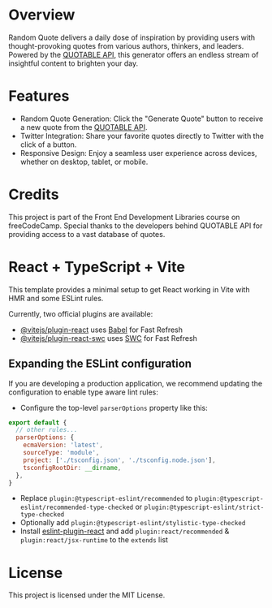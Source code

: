 # Overview
Random Quote delivers a daily dose of inspiration by providing users with thought-provoking quotes from various authors, thinkers, and leaders. Powered by the <a href="https://github.com/lukePeavey/quotable" target="_blank">QUOTABLE API</a>, this generator offers an endless stream of insightful content to brighten your day.

# Features
- Random Quote Generation: Click the "Generate Quote" button to receive a new quote from the <a href="https://github.com/lukePeavey/quotable" target="_blank">QUOTABLE API</a>.
- Twitter Integration: Share your favorite quotes directly to Twitter with the click of a button.
- Responsive Design: Enjoy a seamless user experience across devices, whether on desktop, tablet, or mobile.

# Credits
This project is part of the Front End Development Libraries course on freeCodeCamp.
Special thanks to the developers behind QUOTABLE API for providing access to a vast database of quotes.

# React + TypeScript + Vite

This template provides a minimal setup to get React working in Vite with HMR and some ESLint rules.

Currently, two official plugins are available:

- [@vitejs/plugin-react](https://github.com/vitejs/vite-plugin-react/blob/main/packages/plugin-react/README.md) uses [Babel](https://babeljs.io/) for Fast Refresh
- [@vitejs/plugin-react-swc](https://github.com/vitejs/vite-plugin-react-swc) uses [SWC](https://swc.rs/) for Fast Refresh

## Expanding the ESLint configuration

If you are developing a production application, we recommend updating the configuration to enable type aware lint rules:

- Configure the top-level `parserOptions` property like this:

```js
export default {
  // other rules...
  parserOptions: {
    ecmaVersion: 'latest',
    sourceType: 'module',
    project: ['./tsconfig.json', './tsconfig.node.json'],
    tsconfigRootDir: __dirname,
  },
}
```

- Replace `plugin:@typescript-eslint/recommended` to `plugin:@typescript-eslint/recommended-type-checked` or `plugin:@typescript-eslint/strict-type-checked`
- Optionally add `plugin:@typescript-eslint/stylistic-type-checked`
- Install [eslint-plugin-react](https://github.com/jsx-eslint/eslint-plugin-react) and add `plugin:react/recommended` & `plugin:react/jsx-runtime` to the `extends` list

# License
This project is licensed under the MIT License.
